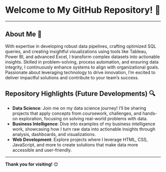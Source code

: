 # Welcome to My GitHub Repository! 🚀

---

## About Me 🌟
With expertise in developing robust data pipelines, crafting optimized SQL queries, and creating insightful visualizations using tools like Tableau, Power BI,
and advanced Excel, I transform complex datasets into actionable insights. Skilled in problem-solving, process automation, and ensuring data integrity, I
continuously enhance systems to align with organizational goals. Passionate about leveraging technology to drive innovation, I’m excited to deliver
impactful solutions and contribute to your team’s success.

## Repository Highlights (Future Developments) 🔍

- **Data Science**: Join me on my data science journey! I’ll be sharing projects that apply concepts from coursework, challenges, and hands-on exploration, focusing on solving real-world problems with data.  
- **Business Intelligence**: Dive into examples of my business intelligence work, showcasing how I turn raw data into actionable insights through analysis, dashboards, and visualizations.  
- **Web Development**: Explore projects where I leverage HTML, CSS, JavaScript, and more to create solutions that make data more accessible and user-friendly.  

---

**Thank you for visiting!** 😊
